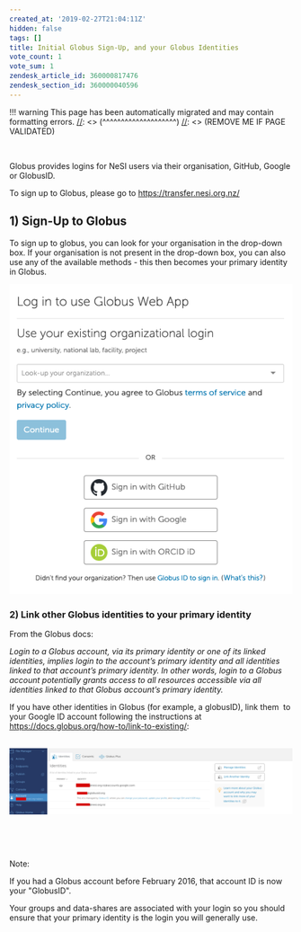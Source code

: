 ```yaml
---
created_at: '2019-02-27T21:04:11Z'
hidden: false
tags: []
title: Initial Globus Sign-Up, and your Globus Identities
vote_count: 1
vote_sum: 1
zendesk_article_id: 360000817476
zendesk_section_id: 360000040596
---
```




[//]: <> (REMOVE ME IF PAGE VALIDATED)
[//]: <> (vvvvvvvvvvvvvvvvvvvv)
!!! warning
    This page has been automatically migrated and may contain formatting errors.
[//]: <> (^^^^^^^^^^^^^^^^^^^^)
[//]: <> (REMOVE ME IF PAGE VALIDATED)

 

Globus provides logins for NeSI users via their organisation, GitHub,
Google or GlobusID.

To sign up to Globus, please go to <https://transfer.nesi.org.nz/>

## 1) Sign-Up to Globus

To sign up to globus, you can look for your organisation in the
drop-down box. If your organisation is not present in the drop-down box,
you can also use any of the available methods - this then becomes your
primary identity in Globus.



![Globus\_login.png](../../assets/images/Initial_Globus_Sign_Up-and_your_Globus_Identities.png)

### 2) Link other Globus identities to your primary identity

From the Globus docs:

*Login to a Globus account, via its primary identity or one of its
linked identities, implies login to the account’s primary identity and
all identities linked to that account’s primary identity. In other
words, login to a Globus account potentially grants access to all
resources accessible via all identities linked to that Globus account’s
primary identity.*

If you have other identities in Globus (for example, a globusID), link
them  to your Google ID account following the instructions at
<https://docs.globus.org/how-to/link-to-existing/>:

 ![identities.png](../../assets/images/Initial_Globus_Sign_Up-and_your_Globus_Identities_0.png)

 

 

Note: 

If you had a Globus account before February 2016, that account ID is now
your "GlobusID".

Your groups and data-shares are associated with your login so you should
ensure that your primary identity is the login you will generally use.

 

 

 

 

 

 

 

 

 